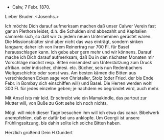 + Calw, 7 Febr. 1870.

Lieber Bruder. <Josenhs.>

Ich möchte Dich darauf aufmerksam machen daß unser Calwer Verein fast gar an Plethora leidet, d.h. die Schulden sind abbezahlt und Kapitalien sammeln sich, so daß wir zu jedem neuen Unternehmen gerüstet wären. Die Missionsblätter sind aber nicht das was einträgt, sondern sinken langsam; daher ich von ihrem Reinertrag nur 700 Fl. für Basel herausschlagen kann. Ich gebe aber gern mehr und wir könnens. Darauf mache ich Dich darauf aufmerksam, daß Du in den nächsten Monaten mir Vorschläge machst resp. Bitten einsendest um Unterstützung zum Druck afrikan. oder indischer, chinesi. etc. Bücher, seis nun Redenbachers Weltgeschichte oder sonst was. Am besten kämen die Bitten aus verschiedenen Ecken sage von Christaller, Stolz (oder Fried. der bis Ende Febr. in Bombay sich einschiffen will) und Basel. Die Herren werden wohl 300 Fl. für jedes einzelne geben; je nachdem es begründet wird, auch mehr.

Mit Ansel ists mir leid. Er schreibt wie ein Mamakindle, das partout zur Mutter will, von Buße zu Gott sehe ich noch nichts.

Mögl. will mich dieser Tage besuchen ihm will ich etwa das canar. Bibelwerk anempfehlen, daß er dafür bei uns anklopfe. Um Georgii ist unsere Frühlingssitzung, bis dahin sollte ich solche Bitten haben.

 Herzlich grüßend
 Dein
 H Gundert
